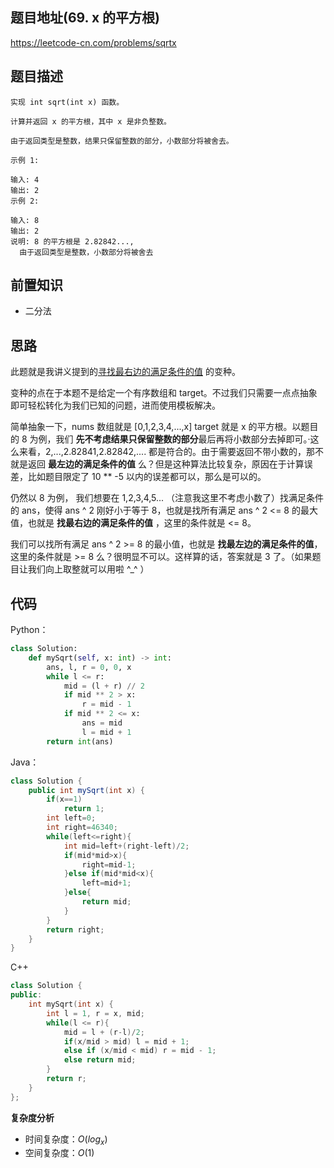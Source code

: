 ## 题目地址(69. x 的平方根)

https://leetcode-cn.com/problems/sqrtx

## 题目描述

```
实现 int sqrt(int x) 函数。

计算并返回 x 的平方根，其中 x 是非负整数。

由于返回类型是整数，结果只保留整数的部分，小数部分将被舍去。

示例 1:

输入: 4
输出: 2
示例 2:

输入: 8
输出: 2
说明: 8 的平方根是 2.82842...,
  由于返回类型是整数，小数部分将被舍去
```

## 前置知识

- 二分法

## 思路

此题就是我讲义提到的[寻找最右边的满足条件的值](https://github.com/leetcode-pp/91alg-1/blob/master/topic-01.md#%E5%AF%BB%E6%89%BE%E6%9C%80%E5%8F%B3%E8%BE%B9%E7%9A%84%E6%BB%A1%E8%B6%B3%E6%9D%A1%E4%BB%B6%E7%9A%84%E5%80%BC) 的变种。

变种的点在于本题不是给定一个有序数组和 target。不过我们只需要一点点抽象即可轻松转化为我们已知的问题，进而使用模板解决。

简单抽象一下，nums 数组就是 [0,1,2,3,4,...,x] target 就是 x 的平方根。以题目的 8 为例，我们 **先不考虑结果只保留整数的部分**最后再将小数部分去掉即可。·这么来看，2,...,2.82841,2.82842,.... 都是符合的。由于需要返回不带小数的，那不就是返回 **最左边的满足条件的值** 么？但是这种算法比较复杂，原因在于计算误差，比如题目限定了 10 \*\* -5 以内的误差都可以，那么是可以的。

仍然以 8 为例， 我们想要在 1,2,3,4,5... （注意我这里不考虑小数了）找满足条件的 ans，使得 ans ^ 2 刚好小于等于 8，也就是找所有满足 ans ^ 2 <= 8 的最大值，也就是 **找最右边的满足条件的值** ，这里的条件就是 <= 8。

我们可以找所有满足 ans ^ 2 >= 8 的最小值，也就是 **找最左边的满足条件的值**，这里的条件就是 >= 8 么？很明显不可以。这样算的话，答案就是 3 了。（如果题目让我们向上取整就可以用啦 ^\_^ ）

## 代码

Python：

```py
class Solution:
    def mySqrt(self, x: int) -> int:
        ans, l, r = 0, 0, x
        while l <= r:
            mid = (l + r) // 2
            if mid ** 2 > x:
                r = mid - 1
            if mid ** 2 <= x:
                ans = mid
                l = mid + 1
        return int(ans)
```

Java：

```java
class Solution {
    public int mySqrt(int x) {
        if(x==1)
            return 1;
        int left=0;
        int right=46340;
        while(left<=right){
            int mid=left+(right-left)/2;
            if(mid*mid>x){
                right=mid-1;
            }else if(mid*mid<x){
                left=mid+1;
            }else{
                return mid;
            }
        }
        return right;
    }
}
```

C++

```c++
class Solution {
public:
    int mySqrt(int x) {
        int l = 1, r = x, mid;
        while(l <= r){
            mid = l + (r-l)/2;
            if(x/mid > mid) l = mid + 1;
            else if (x/mid < mid) r = mid - 1;
            else return mid;
        }
        return r;
    }
};
```

**复杂度分析**

- 时间复杂度：$O(log_x)$
- 空间复杂度：$O(1)$
